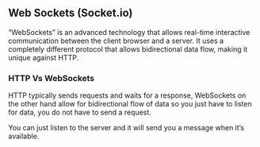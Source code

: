 

## Web Sockets (Socket.io)

“WebSockets” is an advanced technology that allows real-time interactive communication between the client browser and a server. It uses a completely different protocol that allows bidirectional data flow, making it unique against HTTP.

### HTTP Vs WebSockets
HTTP typically sends requests and waits for a response, WebSockets on the other hand allow for bidirectional flow of data so you just have to listen for data, you do not have to send a request.

You can just listen to the server and it will send you a message when it’s available.


